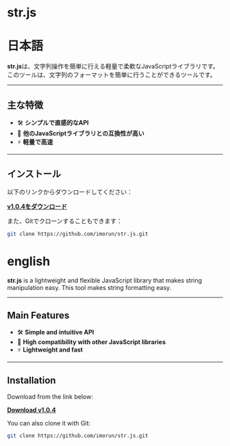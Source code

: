 # str.js

# 日本語

**str.js**は、文字列操作を簡単に行える軽量で柔軟なJavaScriptライブラリです。このツールは、文字列のフォーマットを簡単に行うことができるツールです。

---

## 主な特徴
- 🛠️ **シンプルで直感的なAPI**
- 🤝 **他のJavaScriptライブラリとの互換性が高い**
- ⚡ **軽量で高速**

---

## インストール

以下のリンクからダウンロードしてください：

[**v1.0.4をダウンロード**](https://github.com/imorun/str.js/archive/refs/tags/v1.0.4.zip)

また、Gitでクローンすることもできます：

```bash
git clone https://github.com/imorun/str.js.git
```

# english

**str.js** is a lightweight and flexible JavaScript library that makes string manipulation easy. This tool makes string formatting easy.

---

## Main Features
- 🛠️ **Simple and intuitive API**
- 🤝 **High compatibility with other JavaScript libraries**
- ⚡ **Lightweight and fast**

---

## Installation

Download from the link below:

[**Download v1.0.4**](https://github.com/imorun/str.js/archive/refs/tags/v1.0.4.zip)

You can also clone it with Git:

```bash
git clone https://github.com/imorun/str.js.git
